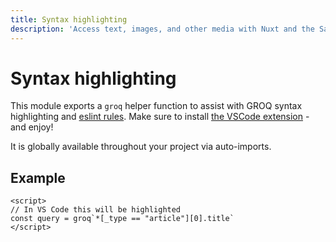 ```yaml
---
title: Syntax highlighting
description: 'Access text, images, and other media with Nuxt and the Sanity headless CMS.'
---
```


# Syntax highlighting

This module exports a `groq` helper function to assist with GROQ syntax highlighting and [eslint rules](https://github.com/asbjornh/eslint-plugin-groq). Make sure to install [the VSCode extension](https://github.com/sanity-io/vscode-sanity) - and enjoy!

It is globally available throughout your project via auto-imports.

## Example

```vue
<script>
// In VS Code this will be highlighted
const query = groq`*[_type == "article"][0].title`
</script>
```

